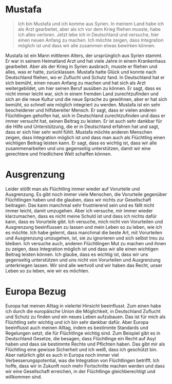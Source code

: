 # Mustafa
> Ich bin Mustafa und ich komme aus Syrien. In meinem Land habe ich als Arzt gearbeitet, aber als ich vor dem Krieg fliehen musste, habe ich alles verloren. Jetzt lebe ich in Deutschland und versuche, hier einen neuen Anfang zu machen. Ich möchte zeigen, dass Integration möglich ist und dass wir alle zusammen etwas bewirken können.

Mustafa ist ein Mann mittleren Alters, der ursprünglich aus Syrien stammt. Er war in seinem Heimatland Arzt und hat viele Jahre in einem Krankenhaus gearbeitet. Aber als der Krieg in Syrien ausbrach, musste er fliehen und alles, was er hatte, zurücklassen.
Mustafa hatte Glück und konnte nach Deutschland fliehen, wo er Zuflucht und Schutz fand. In Deutschland hat er sich bemüht, einen neuen Anfang zu machen und hat sich als Arzt weitergebildet, um hier seinen Beruf ausüben zu können. Er sagt, dass es nicht immer leicht war, sich in einem fremden Land zurechtzufinden und sich an die neue Kultur und die neue Sprache zu gewöhnen, aber er hat sich bemüht, so schnell wie möglich integriert zu werden.
Mustafa ist ein sehr bescheidener und hilfsbereiter Mensch. Er sagt, dass er vielen anderen Flüchtlingen geholfen hat, sich in Deutschland zurechtzufinden und dass er immer versucht hat, seinen Beitrag zu leisten. Er ist auch sehr dankbar für die Hilfe und Unterstützung, die er in Deutschland erfahren hat und sagt, dass er sich hier sehr wohl fühlt.
Mustafa möchte anderen Menschen zeigen, dass Integration möglich ist und dass man auch als Flüchtling einen wichtigen Beitrag leisten kann. Er sagt, dass es wichtig ist, dass wir alle zusammenarbeiten und uns gegenseitig unterstützen, damit wir eine gerechtere und friedlichere Welt schaffen können.
# Ausgrenzung
Leider stößt man als Flüchtling immer wieder auf Vorurteile und Ausgrenzung. Es gibt noch immer viele Menschen, die Vorurteile gegenüber Flüchtlingen haben und die glauben, dass wir nichts zur Gesellschaft beitragen. Das kann manchmal sehr frustrierend sein und es fällt nicht immer leicht, damit umzugehen.
Aber ich versuche, mir immer wieder klarzumachen, dass es nicht meine Schuld ist und dass ich nichts dafür kann, dass es Vorurteile gibt. Ich versuche, mich nicht von Vorurteilen und Ausgrenzung beeinflussen zu lassen und mein Leben so zu leben, wie ich es möchte. Ich habe gelernt, dass manchmal die beste Art, mit Vorurteilen und Ausgrenzung umzugehen, ist, sie zu ignorieren und sich selbst treu zu bleiben.
Ich versuche auch, anderen Flüchtlingen Mut zu machen und ihnen zu zeigen, dass Integration möglich ist und dass wir alle einen wichtigen Beitrag leisten können. Ich glaube, dass es wichtig ist, dass wir uns gegenseitig unterstützen und uns nicht von Vorurteilen und Ausgrenzung unterkriegen lassen. Wir sind alle wertvoll und wir haben das Recht, unser Leben so zu leben, wie wir es möchten.
# Europa Bezug
Europa hat meinen Alltag in vielerlei Hinsicht beeinflusst. Zum einen habe ich durch die europäische Union die Möglichkeit, in Deutschland Zuflucht und Schutz zu finden und ein neues Leben aufzubauen. Das ist für mich als Flüchtling sehr wichtig und ich bin sehr dankbar dafür.
Aber Europa beeinflusst auch meinen Alltag, indem es bestimmte Standards und Regelungen setzt, die für Flüchtlinge wichtig sind. Zum Beispiel gibt es in Deutschland Gesetze, die besagen, dass Flüchtlinge ein Recht auf Asyl haben und dass sie bestimmte Rechte und Pflichten haben. Das gibt mir als Flüchtling eine gewisse Sicherheit und ich weiß, dass ich geschützt bin.
Aber natürlich gibt es auch in Europa noch immer viel Verbesserungspotential, was die Integration von Flüchtlingen betrifft. Ich hoffe, dass wir in Zukunft noch mehr Fortschritte machen werden und dass wir eine Gesellschaft erreichen, in der Flüchtlinge gleichberechtigt und willkommen sind.
